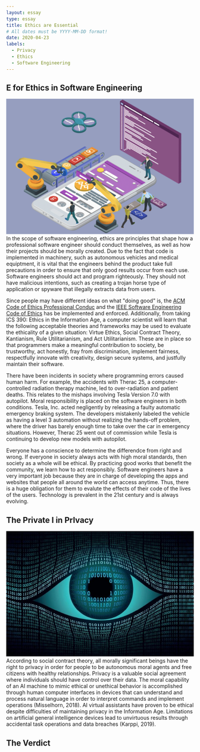 ```yaml
---
layout: essay
type: essay
title: Ethics are Essential
# All dates must be YYYY-MM-DD format!
date: 2020-04-23
labels:
  - Privacy
  - Ethics
  - Software Engineering
---
```

## E for Ethics in Software Engineering
<img class="ui medium right floated rounded image" src="../images/se.png"> In the scope of software engineering, ethics are principles that shape how a professional software engineer should conduct themselves, as well as how their projects should be morally created. Due to the fact that code is implemented in machinery, such as autonomous vehicles and medical equiptment, it is vital that the engineers behind the product take full precautions in order to ensure that only good results occur from each use. Software engineers should act and program righteously. They should not have malicious intentions, such as creating a trojan horse type of application or spyware that illegally extracts data from users. 

Since people may have different ideas on what "doing good" is, the <a href="https://www.acm.org/code-of-ethics">ACM Code of Ethics Professional Conduc</a> and the <a href="https://www.computer.org/education/code-of-ethics">IEEE Software Engineering Code of Ethics</a> has be implemented and enforced. Additionally, from taking ICS 390: Ethics in the Information Age, a computer scientist will learn that the following acceptable theories and frameworks may be used to evaluate the ethicality of a given situation: Virtue Ethics, Social Contract Theory, Kantianism, Rule Utilitarianism, and Act Utilitarianism. These are in place so that programmers make a meaningful contribution to society, be trustworthy, act honestly, fray from discrimination, implement fairness, respectfully innovate with creativity, design secure systems, and justfully maintain their software.

There have been incidents in society where programming errors caused human harm. For example, the accidents with Therac 25, a computer-controlled radiation therapy machine, led to over-radiation and patient deaths. This relates to the mishaps involving Tesla Version 7.0 with autopilot. Moral responsibility is placed on the software engineers in both conditions. Tesla, Inc. acted negligently by releasing a faulty automatic emergency braking system. The developers mistakenly labeled the vehicle as having a level 3 automation without realizing the hands-off problem, where the driver has barely enough time to take over the car in emergency situations. However, Therac 25 went out of commission while Tesla is continuing to develop new models with autopilot. 

Everyone has a conscience to determine the differendce from right and wrong. If everyone in society always acts with high moral standards, then society as a whole will be ethical. By practicing good works that benefit the community, we learn how to act responsibly. Software engineers have a very important job because they are in charge of developing the apps and websites that people all around the world can access anytime. Thus, there is a huge obligation for them to evalute the effects of their code of the lives of the users. Technology is prevalent in the 21st century and is always evolving. 


## The Private I in PrIvacy
<img class="ui small right circular image" src="../images/pi.jpeg"> According to social contract theory, all morally significant beings have the right to privacy in order for people to be autonomous moral agents and free citizens with healthy relationships. Privacy is a valuable social agreement where individuals should have control over their data. The moral capability of an AI machine to mimic ethical or unethical behavior is accomplished through human computer interfaces in devices that can understand and process natural language in order to interpret commands and implement operations (Misselhorn, 2018). AI virtual assistants have proven to be ethical despite difficulties of maintaining privacy in the Information Age. Limitations on artificial general intelligence devices lead to unvirtuous results through accidental task operations and data breaches (Karppi, 2019). 


## The Verdict

